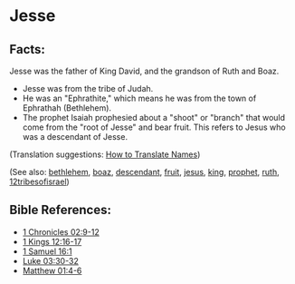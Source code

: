 # Jesse #

## Facts: ##

Jesse was the father of King David, and the grandson of Ruth and Boaz.

* Jesse was from the tribe of Judah.
* He was an "Ephrathite," which means he was from the town of Ephrathah (Bethlehem).
* The prophet Isaiah prophesied about a "shoot" or "branch" that would come from the "root of Jesse" and bear fruit. This refers to Jesus who was a descendant of Jesse.

(Translation suggestions: [How to Translate Names](https://git.door43.org/Door43/en-ta-translate-vol1/src/master/content/translate_names.md))

(See also: [bethlehem](../other/bethlehem.md), [boaz](../other/boaz.md), [descendant](../other/descendant.md), [fruit](../kt/fruit.md), [jesus](../kt/jesus.md), [king](../other/king.md), [prophet](../kt/prophet.md), [ruth](../other/ruth.md), [12tribesofisrael](../other/12tribesofisrael.md))

## Bible References: ##

* [1 Chronicles 02:9-12](https://door43.org/en/bible/notes/1ch/02/09)
* [1 Kings 12:16-17](https://door43.org/en/bible/notes/1ki/12/16)
* [1 Samuel 16:1](https://door43.org/en/bible/notes/1sa/16/01)
* [Luke 03:30-32](https://door43.org/en/bible/notes/luk/03/30)
* [Matthew 01:4-6](https://door43.org/en/bible/notes/mat/01/04)

